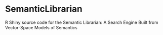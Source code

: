 # SemanticLibrarian
R Shiny source code for the Semantic Librarian: A Search Engine  Built from Vector-Space Models of Semantics

